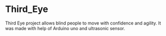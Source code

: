 # Third_Eye
Third Eye project allows blind people to move with confidence and agility. It was made with help of Arduino uno and ultrasonic sensor.
